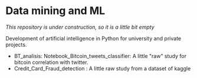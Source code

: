 # Data mining and ML
*This repository is under construction, so it is a little bit empty*

Development of artificial intelligence in Python for university and private projects. 


- BT_analisis: Notebook_Bitcoin_tweets_classifier: A little "raw" study for bitcoin correlation with twitter.
- Credit_Card_Fraud_detection : A little raw study from a dataset of kaggle
